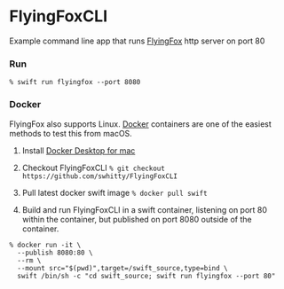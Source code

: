 # FlyingFoxCLI

Example command line app that runs [FlyingFox](https://github.com/swhitty/FlyingFox) http server on port 80

### Run

`% swift run flyingfox --port 8080`

### Docker

FlyingFox also supports Linux. [Docker](https://en.wikipedia.org/wiki/Docker_(software)) containers are one of the easiest methods to test this from macOS.

1. Install [Docker Desktop for mac](https://hub.docker.com/editions/community/docker-ce-desktop-mac)

2. Checkout FlyingFoxCLI
`% git checkout https://github.com/swhitty/FlyingFoxCLI`

3. Pull latest docker swift image
`% docker pull swift`

4. Build and run FlyingFoxCLI in a swift container, listening on port 80 within the container, but published on port 8080 outside of the container.
```
% docker run -it \
  --publish 8080:80 \
  --rm \
  --mount src="$(pwd)",target=/swift_source,type=bind \
  swift /bin/sh -c "cd swift_source; swift run flyingfox --port 80"
```
